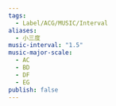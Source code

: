 ```yaml
---
tags:
  - Label/ACG/MUSIC/Interval
aliases:
  - 小三度
music-interval: "1.5"
music-major-scale:
  - AC
  - BD
  - DF
  - EG
publish: false
---
```

